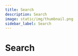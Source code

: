 ```yaml
---
title: Search
description: Search
image: static/img/thumbnail.png
sidebar_label: Search
---
```


# Search
